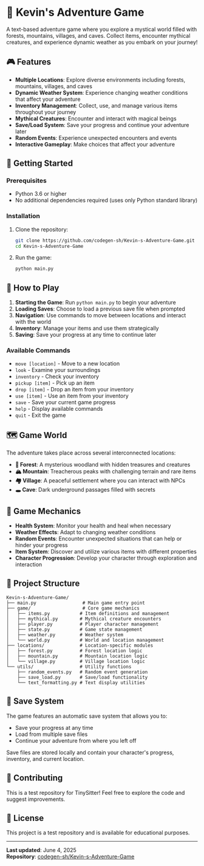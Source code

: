 # 🌈 Kevin's Adventure Game

A text-based adventure game where you explore a mystical world filled with forests, mountains, villages, and caves. Collect items, encounter mythical creatures, and experience dynamic weather as you embark on your journey!

## 🎮 Features

- **Multiple Locations**: Explore diverse environments including forests, mountains, villages, and caves
- **Dynamic Weather System**: Experience changing weather conditions that affect your adventure
- **Inventory Management**: Collect, use, and manage various items throughout your journey
- **Mythical Creatures**: Encounter and interact with magical beings
- **Save/Load System**: Save your progress and continue your adventure later
- **Random Events**: Experience unexpected encounters and events
- **Interactive Gameplay**: Make choices that affect your adventure

## 🚀 Getting Started

### Prerequisites

- Python 3.6 or higher
- No additional dependencies required (uses only Python standard library)

### Installation

1. Clone the repository:
   ```bash
   git clone https://github.com/codegen-sh/Kevin-s-Adventure-Game.git
   cd Kevin-s-Adventure-Game
   ```

2. Run the game:
   ```bash
   python main.py
   ```

## 🎯 How to Play

1. **Starting the Game**: Run `python main.py` to begin your adventure
2. **Loading Saves**: Choose to load a previous save file when prompted
3. **Navigation**: Use commands to move between locations and interact with the world
4. **Inventory**: Manage your items and use them strategically
5. **Saving**: Save your progress at any time to continue later

### Available Commands

- `move [location]` - Move to a new location
- `look` - Examine your surroundings
- `inventory` - Check your inventory
- `pickup [item]` - Pick up an item
- `drop [item]` - Drop an item from your inventory
- `use [item]` - Use an item from your inventory
- `save` - Save your current game progress
- `help` - Display available commands
- `quit` - Exit the game

## 🗺️ Game World

The adventure takes place across several interconnected locations:

- **🌲 Forest**: A mysterious woodland with hidden treasures and creatures
- **🏔️ Mountain**: Treacherous peaks with challenging terrain and rare items
- **🏘️ Village**: A peaceful settlement where you can interact with NPCs
- **🕳️ Cave**: Dark underground passages filled with secrets

## 🎲 Game Mechanics

- **Health System**: Monitor your health and heal when necessary
- **Weather Effects**: Adapt to changing weather conditions
- **Random Events**: Encounter unexpected situations that can help or hinder your progress
- **Item System**: Discover and utilize various items with different properties
- **Character Progression**: Develop your character through exploration and interaction

## 📁 Project Structure

```
Kevin-s-Adventure-Game/
├── main.py                 # Main game entry point
├── game/                   # Core game mechanics
│   ├── items.py           # Item definitions and management
│   ├── mythical.py        # Mythical creature encounters
│   ├── player.py          # Player character management
│   ├── state.py           # Game state management
│   ├── weather.py         # Weather system
│   └── world.py           # World and location management
├── locations/             # Location-specific modules
│   ├── forest.py          # Forest location logic
│   ├── mountain.py        # Mountain location logic
│   └── village.py         # Village location logic
└── utils/                 # Utility functions
    ├── random_events.py   # Random event generation
    ├── save_load.py       # Save/load functionality
    └── text_formatting.py # Text display utilities
```

## 💾 Save System

The game features an automatic save system that allows you to:
- Save your progress at any time
- Load from multiple save files
- Continue your adventure from where you left off

Save files are stored locally and contain your character's progress, inventory, and current location.

## 🤝 Contributing

This is a test repository for TinySitter! Feel free to explore the code and suggest improvements.

## 📝 License

This project is a test repository and is available for educational purposes.

---

**Last updated**: June 4, 2025  
**Repository**: [codegen-sh/Kevin-s-Adventure-Game](https://github.com/codegen-sh/Kevin-s-Adventure-Game)

